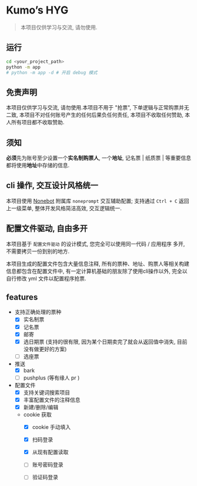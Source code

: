 

# Kumo’s HYG 

> 本项目仅供学习与交流, 请勿使用.


## 运行

```bash
cd <your_project_path>
python -m app
# python -m app -d # 开启 debug 模式
```

## 免责声明
本项目仅供学习与交流, 请勿使用.本项目不用于 "抢票", 下单逻辑与正常购票并无二致, 本项目不对任何账号产生的任何后果负任何责任, 本项目不收取任何赞助, 本人所有项目都不收取赞助.

## 须知
**必须**先为账号至少设置一个**实名制购票人**, 一个**地址**, 记名票 | 纸质票 | 等重要信息都将使用**地址**中存储的信息.



## cli 操作, 交互设计风格统一
  本项目使用 [Nonebot](https://nonebot.dev/) 附属库 `noneprompt` 交互辅助配置; 支持通过 `Ctrl + C` 返回上一级菜单, 整体开发风格简洁高效, 交互逻辑统一.  

## 配置文件驱动, 自由多开
  本项目基于 `配置文件驱动` 的设计模式, 您完全可以使用同一代码 / 应用程序 多开, 不需要拷贝一份到别的地方.   

  本项目生成的配置文件包含大量信息注释, 所有的票种、地址、购票人等相关构建信息都包含在配置文件中, 有一定计算机基础的朋友除了使用cli操作以外, 完全以自行修改 yml 文件以配置程序抢票.  


## features
- 支持正确处理的票种
    - [x] 实名制票
    - [x] 记名票
    - [x] 邮寄
    - [x] 选日期票 (支持的很有限, 因为某个日期卖完了就会从返回值中消失, 目前没有做更好的方案)
    - [ ] 选座票

- 推送
  - [x] bark
  - [ ] pushplus (等有缘人 pr )

- 配置文件
  - [x] 支持关键词搜索项目
  - [x] 丰富配置文件的注释信息
  - [x] 新建/删除/编辑
  - cookie 获取
    - [x] cookie 手动填入
    - [x] 扫码登录
    - [x] 从现有配置读取
    - [ ] 账号密码登录
    - [ ] 验证码登录





